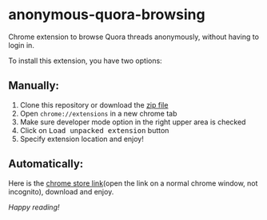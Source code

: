 # anonymous-quora-browsing
Chrome extension to browse Quora threads anonymously, without having to login in.

To install this extension, you have two options:

## Manually:
1. Clone this repository or download the [zip file](https://github.com/ismnoiet/anonymous-quora-browsing/archive/master.zip)
2. Open ``chrome://extensions`` in a new chrome tab
3. Make sure developer mode option in the right upper area is checked
4. Click on <kbd>Load unpacked extension</kbd> button
5. Specify extension location and enjoy!

## Automatically:
Here is the [chrome store link](https://chrome.google.com/webstore/detail/dkdbakokdlpecdkdmlkocdcpaaocceee/publish-accepted?hl=en&gl=001)(open the link on a normal chrome window, not incognito),
download and enjoy.


*Happy reading!*
